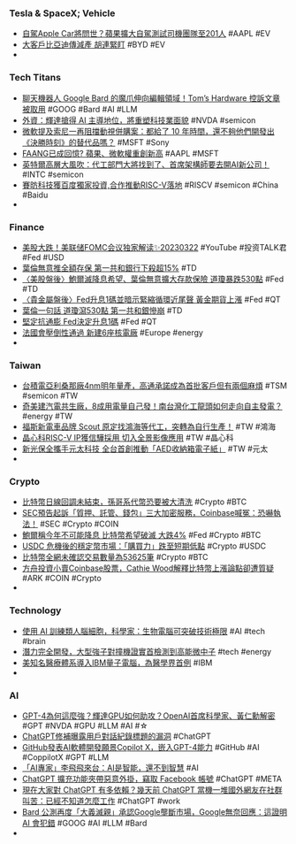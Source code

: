 ### Tesla & SpaceX; Vehicle
- [自駕Apple Car將問世？蘋果擴大自駕測試司機團隊至201人](https://news.cnyes.com/news/id/5123687) #AAPL #EV
- [大客戶比亞迪傳減產 胡連緊盯](https://m.cnyes.com/news/id/5122802) #BYD #EV
-
### Tech Titans
- [聊天機器人 Google Bard 的魔爪伸向編輯領域！Tom’s Hardware 控訴文章被取用](https://news.xfastest.com/others/125705/google-bard/) #GOOG #Bard #AI #LLM
- [外資：輝達搶得 AI 主導地位，將重塑科技業面貌](https://technews.tw/2023/03/23/nvidia-ai-computational-lithography/) #NVDA #semicon
- [微軟提及索尼一再阻擋動視併購案：都給了 10 年時間，還不夠他們開發出《決勝時刻》的替代品嗎？](https://www.techbang.com/posts/104852-microsoft-10-years-is-enough-time-for-sony-to-develop-a) #MSFT #Sony
- [FAANG已成回憶? 蘋果、微軟權重創新高](https://news.cnyes.com/news/id/5122284) #AAPL #MSFT
- [英特爾高層大風吹：代工部門大將找到了、首席架構師要去開AI新公司！](https://www.bnext.com.tw/article/74532/intel-personnel-chge-raja-koduri-quit) #INTC #semicon
- [賽昉科技獲百度獨家投資,合作推動RISC-V落地](https://m.cnyes.com/news/id/5123952) #RISCV #semicon #China #Baidu
-
### Finance
- [美股大跌！美联储FOMC会议独家解读✨20230322](https://www.youtube.com/watch?v=uKKrASZfeI0) #YouTube #投资TALK君 #Fed #USD
- [葉倫無意推全額存保 第一共和銀行下殺超15%](https://news.cnyes.com/news/id/5123140) #TD
- [〈美股盤後〉鮑爾滅降息希望、葉倫無意擴大存款保險 道瓊暴跌530點](https://news.cnyes.com/news/id/5123188) #Fed #TD
- [〈貴金屬盤後〉Fed升息1碼並暗示緊縮循環近尾聲 黃金期貨上漲](https://news.cnyes.com/news/id/5123144) #Fed #QT
- [葉倫一句話 道瓊瀉530點 第一共和銀慘崩](https://ctee.com.tw/news/global/830235.html) #TD
- [堅定抗通膨 Fed決定升息1碼](https://news.cnyes.com/news/id/5122191?exp=a) #Fed #QT
- [法國會壓倒性通過 新建6座核電廠](https://ctee.com.tw/news/global/829950.html) #Europe #energy
-
### Taiwan
- [台積電亞利桑那廠4nm明年量產，高通承諾成為首批客戶但有兩個麻煩](https://www.techbang.com/posts/104790-tsmc-said-that-the-us-factory-will-mass-produce-4nm-next-year) #TSM #semicon #TW
- [奇美建汽電共生廠，8成用電量自己發！南台灣化工龍頭如何走向自主發電？](https://www.bnext.com.tw/article/74548/chimeicorp-cogeneration) #energy #TW
- [福斯新電車品牌 Scout 原定找鴻海等代工，突轉為自行生產！](https://www.inside.com.tw/article/31091-IRA-USA-Volkswagen) #TW #鴻海
- [晶心科RISC-V IP獲信驊採用 切入全景影像應用](https://m.cnyes.com/news/id/5122646) #TW #晶心科
- [新光保全攜手元太科技 全台首創推動「AED收納箱電子紙」](https://m.cnyes.com/news/id/5123049) #TW #元太
-
### Crypto
- [比特幣日線回調未結束，孫哥系代幣恐要被大清洗](https://blockcast.it/2023/03/23/madman-column-2023-mar-23/) #Crypto #BTC
- [SEC預告起訴「質押、託管、錢包」三大加密服務，Coinbase喊冤：恐嚇執法！](https://www.blocktempo.com/sec-warns-coinbase-its-pursuing-enforcement-action-over-securities-violations/) #SEC #Crypto #COIN
- [鮑爾稱今年不可能降息 比特幣希望破滅 大跌4%](https://news.cnyes.com/news/id/5123196) #Fed #Crypto #BTC
- [USDC 危機後的穩定幣市場：「購買力」跌至短期低點](https://blockcast.it/2023/03/22/what-happened-to-the-stablecoin-market-after-usdc-breaks-dollar-peg/) #Crypto #USDC
- [比特幣全網未確認交易數量為53625筆](https://news.cnyes.com/news/id/5123146) #Crypto #BTC
- [方舟投資小賣Coinbase股票，Cathie Wood解釋比特幣上漲論點卻遭質疑](https://abmedia.io/20230322-cathie-woods-ark-etf-sells-13m-in-coinbase) #ARK #COIN #Crypto
-
### Technology
- [使用 AI 訓練類人腦細胞，科學家：生物電腦可突破技術極限](https://technews.tw/2023/03/23/computers-run-on-human-brain-cells/) #AI #tech #brain
- [潛力完全開發，大型強子對撞機證實首檢測到高能微中子](https://technews.tw/2023/03/23/particle-neutrino-faser-lhc-experiment/) #tech #energy
- [美知名醫療體系導入IBM量子電腦，為醫學界首例](https://www.ithome.com.tw/news/156030) #IBM
-
### AI
- [GPT-4為何這麼強？輝達GPU如何助攻？OpenAI首席科學家、黃仁勳解密](https://www.bnext.com.tw/article/74540/nvidia-openai) #GPT #NVDA #GPU #LLM #AI #☆
- [ChatGPT修補曝露用戶對話紀錄標題的漏洞](https://www.ithome.com.tw/news/156068) #ChatGPT
- [GitHub發表AI軟體開發願景Copilot X，嵌入GPT-4能力](https://www.ithome.com.tw/news/156070) #GitHub #AI #CoppilotX #GPT #LLM
- [「AI專家」李飛飛來台：AI是智能，還不到智慧](https://www.gvm.com.tw/article/100949) #AI
- [ChatGPT 擴充功能夾帶惡意外掛，竊取 Facebook 帳號](https://technews.tw/2023/03/23/facebook-accounts-hijacked-by-new-malicious-chatgpt-chrome-extension/) #ChatGPT #META
- [現在大家對 ChatGPT 有多依賴？幾天前 ChatGPT 當機一堆國外網友在社群叫苦：已經不知道怎麼工作](https://www.kocpc.com.tw/archives/485230) #ChatGPT #work
- [Bard 公測再度「大義滅親」承認Google壟斷市場，Google無奈回應：這證明 AI 會犯錯](https://www.techbang.com/posts/104851-his-own-bard-chatbot-said-that-the-company-had-a-monopoly-and) #GOOG #AI #LLM #Bard
-